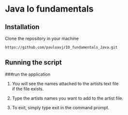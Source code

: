 # Java Io fundamentals

## Installation
Clone the repository in your machine
```bash
https://github.com/pauloavj/IO_fundamentals_Java.git
```

## Running the script

###run the application  
1. You will see the names attached to the artists text file  
if the file exists.  

2. Type the artists names you want to add to the artist file.  

3. To exit, simply type exit in the command prompt.
